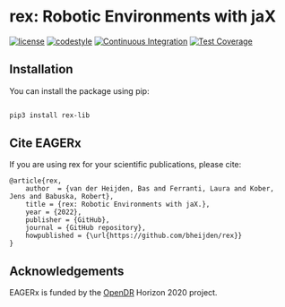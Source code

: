 # rex: Robotic Environments with jaX

[![license](https://img.shields.io/badge/License-Apache_2.0-blue.svg)](https://opensource.org/licenses/Apache-2.0)
[![codestyle](https://img.shields.io/badge/code%20style-black-000000.svg)](https://github.com/psf/black)
[![Continuous Integration](https://github.com/bheijden/rex/actions/workflows/ci.yml/badge.svg?branch=master)](https://github.com/bheijden/rex/actions/workflows/ci.yml)
[![Test Coverage](coverage.svg)](https://github.com/eager-dev/eagerx_template/actions/workflows/ci.yml)


Installation
------------

You can install the package using pip:

```bash

pip3 install rex-lib

```

Cite EAGERx
-----------

If you are using rex for your scientific publications, please cite:

``` {.sourceCode .bibtex}
@article{rex,
    author  = {van der Heijden, Bas and Ferranti, Laura and Kober, Jens and Babuska, Robert},
    title = {rex: Robotic Environments with jaX.},
    year = {2022},
    publisher = {GitHub},
    journal = {GitHub repository},
    howpublished = {\url{https://github.com/bheijden/rex}}
}
```

Acknowledgements
----------------

EAGERx is funded by the [OpenDR](https://opendr.eu/) Horizon 2020
project.